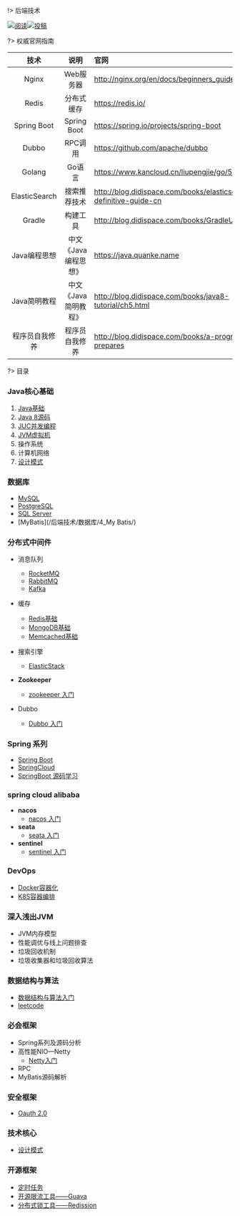 !>   后端技术 

<a href="https://github.com/GitHubWxw/Study"><img src="https://img.shields.io/badge/阅读-read-brightgreen.svg" alt="阅读"></a><a href="https://github.com/GitHubWxw/Study#io"><img src="https://img.shields.io/badge/Java-面试指南-important" alt="投稿"></a>

?>  权威官网指南

|    技术     |     说明     | 官网 |
| :---------: | :----------: | :-------------------------------------------- |
|    Nginx    |  Web服务器   | http://nginx.org/en/docs/beginners_guide.html |
|    Redis    |  分布式缓存  | https://redis.io/                             |
| Spring Boot | Spring Boot | https://spring.io/projects/spring-boot        |
|    Dubbo    |   RPC调用    | https://github.com/apache/dubbo               |
|   Golang    |    Go语言    | https://www.kancloud.cn/liupengjie/go/570005  |
| ElasticSearch  |     搜索推荐技术     | http://blog.didispace.com/books/elasticsearch-definitive-guide-cn |
|     Gradle     |       构建工具       | http://blog.didispace.com/books/GradleUserGuide              |
|  Java编程思想  | 中文《Java编程思想》 | https://java.quanke.name                                     |
|  Java简明教程  | 中文《Java简明教程》 | http://blog.didispace.com/books/java8-tutorial/ch5.html      |
| 程序员自我修养 |    程序员自我修养    | http://blog.didispace.com/books/a-programmer-prepares        |

?>  目录



### Java核心基础

1. [Java基础](/后端技术/Java基础知识/Java基础/) 
2. [Java 8源码](/后端技术/Java基础知识/JDK8源码/)
3. [JUC并发编程](/后端技术/Java基础知识/JUC并发编程/) 
4. [JVM虚拟机](/后端技术/Java基础知识/JVM虚拟机/)  
5. 操作系统
6. 计算机网络
7. [设计模式](/后端技术/Java基础知识/设计模式/)  
### 数据库

- [MySQL](/后端技术/数据库\1_MySQL/) 
- [PostgreSQL](/后端技术/数据库/2_PostgreSQL/) 
- [SQL Server](/后端技术/数据库/3_SQLServer/) 
- [MyBatis](/后端技术/数据库/4_My Batis/) 

### 分布式中间件

- 消息队列
  - [RocketMQ](/后端技术/分布式中间件/消息队列/RocketMQ/README.md) 
  - [RabbitMQ](/后端技术/分布式中间件/消息队列/RabbitMQ/README.md) 
  - [Kafka](/后端技术/分布式中间件/消息队列/Kafka/README.md) 
- 缓存  
  - [Redis基础](/后端技术/分布式中间件/缓存/1_Redis/Redis基础/) 
  - [MongoDB基础](/后端技术/分布式中间件/缓存/3_MongoDB/MongoDB基础/) 
  - [Memcached基础](/后端技术/分布式中间件/缓存/2_Memcached/Memcachedj基础/)  
- 搜索引擎
  - [ElasticStack](/后端技术/分布式中间件/搜索引擎/README.md) 


- **Zookeeper** 
  - [zookeeper 入门](/后端技术/分布式中间件/Zookeeper/)  


- Dubbo
  - [Dubbo 入门](/后端技术/分布式中间件/Dubbo/) 

### Spring 系列

- [Spring Boot](/后端技术/Spring系列/1_SpringBoot/README.md)  
- [SpringCloud](/后端技术/Spring系列/2_SpringCloud/README.md)  
- [SpringBoot 源码学习](/后端技术/Spring系列/3_SpringBoot源码学习/) 

### spring cloud alibaba

- **nacos** 
  - [nacos 入门](/后端技术/SpringCloudAlibaba/nacos/) 
- **seata** 
  - [seata 入门](/后端技术/SpringCloudAlibaba/seata/) 
- **sentinel** 
  - [sentinel 入门](/后端技术/SpringCloudAlibaba/sentinel/) 

### DevOps

- [Docker容器化](/后端技术/DevOps/Docker容器化/readme.md) 
- [K8S容器编排](/后端技术/DevOps/k8s容器编排/readme.md) 

### 深入浅出JVM

- JVM内存模型
- 性能调优与线上问题排查
- 垃圾回收机制
- 垃圾收集器和垃圾回收算法

### 数据结构与算法

- [数据结构与算法入门](/后端技术/数据结构与算法/数据结构与算法入门/readme.md) 
- [leetcode](/后端技术/数据结构与算法/leetcode/readme.md) 

### 必会框架

- Spring系列及源码分析
- 高性能NIO—Netty
  - [Netty入门](/后端技术/必会框架/Netty/) 
- RPC
- MyBatis源码解析

### 安全框架

- [Oauth 2.0](/后端技术/安全框架/Oauth2.0/README.md)  

### 技术核心

- [设计模式](/后端技术/技术核心/设计模式.md) 

### 开源框架

- [定时任务](/后端技术/开源框架/定时任务/)
- [开源限流工具——Guava](/后端技术/开源框架/Guava/) 
- [分布式锁工具——Redission](/后端技术/开源框架/Redission/) 